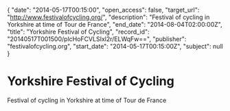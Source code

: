 {
  "date": "2014-05-17T00:15:00", 
  "open_access": false, 
  "target_url": "http://www.festivalofcycling.org/", 
  "description": "Festival of cycling in Yorkshire at time of Tour de France", 
  "end_date": "2014-08-04T02:00:00Z", 
  "title": "Yorkshire Festival of Cycling", 
  "record_id": "20140517T001500/plcHoFCVLSIxl2r/ELWqFw==", 
  "publisher": "festivalofcycling.org", 
  "start_date": "2014-05-17T00:15:00Z", 
  "subject": null
}

# Yorkshire Festival of Cycling

Festival of cycling in Yorkshire at time of Tour de France